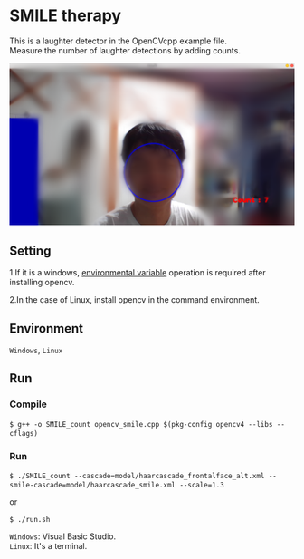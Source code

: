 # SMILE therapy

This is a laughter detector in the OpenCVcpp example file.  
Measure the number of laughter detections by adding counts.

![smile](./img/smile.png)

## Setting

1.If it is a windows, [environmental variable](https://3001ssw.tistory.com/162) operation is required after installing opencv.

2.In the case of Linux, install opencv in the command environment.

## Environment

`Windows`, `Linux`

## Run

### Compile
```
$ g++ -o SMILE_count opencv_smile.cpp $(pkg-config opencv4 --libs --cflags)
```
### Run
```
$ ./SMILE_count --cascade=model/haarcascade_frontalface_alt.xml --smile-cascade=model/haarcascade_smile.xml --scale=1.3
```
or
```
$ ./run.sh
```
`Windows`: Visual Basic Studio.  
`Linux`: It's a terminal.
